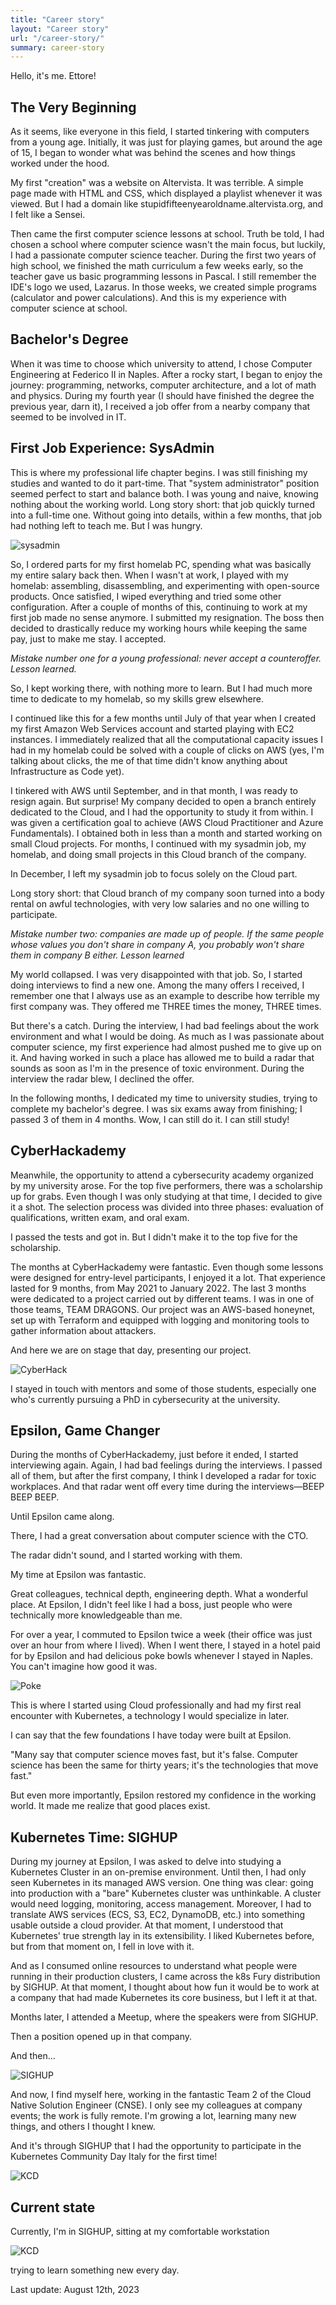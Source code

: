 ```yaml
---
title: "Career story"
layout: "Career story"
url: "/career-story/"
summary: career-story
---
```


Hello, it's me. Ettore!

## The Very Beginning

As it seems, like everyone in this field, I started tinkering with computers from a young age. Initially, it was just for playing games, but around the age of 15, I began to wonder what was behind the scenes and how things worked under the hood.

My first "creation" was a website on Altervista. It was terrible. A simple page made with HTML and CSS, which displayed a playlist whenever it was viewed. But I had a domain like stupidfifteenyearoldname.altervista.org, and I felt like a Sensei.

Then came the first computer science lessons at school. Truth be told, I had chosen a school where computer science wasn't the main focus, but luckily, I had a passionate computer science teacher. During the first two years of high school, we finished the math curriculum a few weeks early, so the teacher gave us basic programming lessons in Pascal. I still remember the IDE's logo we used, Lazarus. In those weeks, we created simple programs (calculator and power calculations). And this is my experience with computer science at school.

## Bachelor's Degree

When it was time to choose which university to attend, I chose Computer Engineering at Federico II in Naples. After a rocky start, I began to enjoy the journey: programming, networks, computer architecture, and a lot of math and physics. During my fourth year (I should have finished the degree the previous year, darn it), I received a job offer from a nearby company that seemed to be involved in IT.

## First Job Experience: SysAdmin

This is where my professional life chapter begins. I was still finishing my studies and wanted to do it part-time. That "system administrator" position seemed perfect to start and balance both. I was young and naive, knowing nothing about the working world. 
Long story short: that job quickly turned into a full-time one.
Without going into details, within a few months, that job had nothing left to teach me. But I was hungry.

![sysadmin](/aboutImg/sysadmin.png)

So, I ordered parts for my first homelab PC, spending what was basically my entire salary back then. 
When I wasn't at work, I played with my homelab: assembling, disassembling, and experimenting with open-source products. Once satisfied, I wiped everything and tried some other configuration. 
After a couple of months of this, continuing to work at my first job made no sense anymore. I submitted my resignation.
The boss then decided to drastically reduce my working hours while keeping the same pay, just to make me stay. I accepted.

_Mistake number one for a young professional: never accept a counteroffer. Lesson learned._

So, I kept working there, with nothing more to learn. But I had much more time to dedicate to my homelab, so my skills grew elsewhere.

I continued like this for a few months until July of that year when I created my first Amazon Web Services account and started playing with EC2 instances.
I immediately realized that all the computational capacity issues I had in my homelab could be solved with a couple of clicks on AWS (yes, I'm talking about clicks, the me of that time didn't know anything about Infrastructure as Code yet).

I tinkered with AWS until September, and in that month, I was ready to resign again. But surprise!
My company decided to open a branch entirely dedicated to the Cloud, and I had the opportunity to study it from within. I was given a certification goal to achieve (AWS Cloud Practitioner and Azure Fundamentals). I obtained both in less than a month and started working on small Cloud projects.
For months, I continued with my sysadmin job, my homelab, and doing small projects in this Cloud branch of the company.

In December, I left my sysadmin job to focus solely on the Cloud part.

Long story short: that Cloud branch of my company soon turned into a body rental on awful technologies, with very low salaries and no one willing to participate.

_Mistake number two: companies are made up of people. If the same people whose values you don't share in company A, you probably won't share them in company B either. Lesson learned_

My world collapsed. I was very disappointed with that job. So, I started doing interviews to find a new one.
Among the many offers I received, I remember one that I always use as an example to describe how terrible my first company was.
They offered me THREE times the money, THREE times.

But there's a catch. During the interview, I had bad feelings about the work environment and what I would be doing. 
As much as I was passionate about computer science, my first experience had almost pushed me to give up on it. 
And having worked in such a place has allowed me to build a radar that sounds as soon as I'm in the presence of toxic environment.
During the interview the radar blew, I declined the offer.

In the following months, I dedicated my time to university studies, trying to complete my bachelor's degree. I was six exams away from finishing; I passed 3 of them in 4 months.
Wow, I can still do it. I can still study!

## CyberHackademy

Meanwhile, the opportunity to attend a cybersecurity academy organized by my university arose. For the top five performers, there was a scholarship up for grabs. Even though I was only studying at that time, I decided to give it a shot.
The selection process was divided into three phases: evaluation of qualifications, written exam, and oral exam.

I passed the tests and got in. But I didn't make it to the top five for the scholarship.

The months at CyberHackademy were fantastic. Even though some lessons were designed for entry-level participants, I enjoyed it a lot.
That experience lasted for 9 months, from May 2021 to January 2022. The last 3 months were dedicated to a project carried out by different teams.
I was in one of those teams, TEAM DRAGONS.
Our project was an AWS-based honeynet, set up with Terraform and equipped with logging and monitoring tools to gather information about attackers.

And here we are on stage that day, presenting our project.

![CyberHack](/aboutImg/cyberhack.png)

I stayed in touch with mentors and some of those students, especially one who's currently pursuing a PhD in cybersecurity at the university.

## Epsilon, Game Changer

During the months of CyberHackademy, just before it ended, I started interviewing again. Again, I had bad feelings during the interviews. I passed all of them, but after the first company, I think I developed a radar for toxic workplaces. And that radar went off every time during the interviews—BEEP BEEP BEEP.

Until Epsilon came along.

There, I had a great conversation about computer science with the CTO.

The radar didn't sound, and I started working with them.

My time at Epsilon was fantastic.

Great colleagues, technical depth, engineering depth. What a wonderful place. At Epsilon, I didn't feel like I had a boss, just people who were technically more knowledgeable than me.

For over a year, I commuted to Epsilon twice a week (their office was just over an hour from where I lived). When I went there, I stayed in a hotel paid for by Epsilon and had delicious poke bowls whenever I stayed in Naples. You can't imagine how good it was.

![Poke](/aboutImg/poke.png)

This is where I started using Cloud professionally and had my first real encounter with Kubernetes, a technology I would specialize in later.

I can say that the few foundations I have today were built at Epsilon.

"Many say that computer science moves fast, but it's false. Computer science has been the same for thirty years; it's the technologies that move fast."

But even more importantly, Epsilon restored my confidence in the working world. It made me realize that good places exist.

## Kubernetes Time: SIGHUP

During my journey at Epsilon, I was asked to delve into studying a Kubernetes Cluster in an on-premise environment. Until then, I had only seen Kubernetes in its managed AWS version.
One thing was clear: going into production with a "bare" Kubernetes cluster was unthinkable.
A cluster would need logging, monitoring, access management.
Moreover, I had to translate AWS services (ECS, S3, EC2, DynamoDB, etc.) into something usable outside a cloud provider.
At that moment, I understood that Kubernetes' true strength lay in its extensibility.
I liked Kubernetes before, but from that moment on, I fell in love with it.

And as I consumed online resources to understand what people were running in their production clusters, I came across the k8s Fury distribution by SIGHUP.
At that moment, I thought about how fun it would be to work at a company that had made Kubernetes its core business, but I left it at that.

Months later, I attended a Meetup, where the speakers were from SIGHUP.

Then a position opened up in that company.

And then...

![SIGHUP](/aboutImg/joinSIGHUP.png)

And now, I find myself here, working in the fantastic Team 2 of the Cloud Native Solution Engineer (CNSE). I only see my colleagues at company events; the work is fully remote.
I'm growing a lot, learning many new things, and others I thought I knew.

And it's through SIGHUP that I had the opportunity to participate in the Kubernetes Community Day Italy for the first time!

![KCD](/aboutImg/KCD.png)

## Current state

Currently, I'm in SIGHUP, sitting at my comfortable workstation

![KCD](/aboutImg/workstation.png)

trying to learn something new every day.

Last update: August 12th, 2023